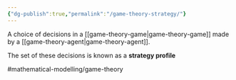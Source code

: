 ```yaml
---
{"dg-publish":true,"permalink":"/game-theory-strategy/"}
---
```


A choice of decisions in a [[game-theory-game\|game-theory-game]] made by a [[game-theory-agent\|game-theory-agent]]. 

The set of these decisions is known as a **strategy profile**

#mathematical-modelling/game-theory 
